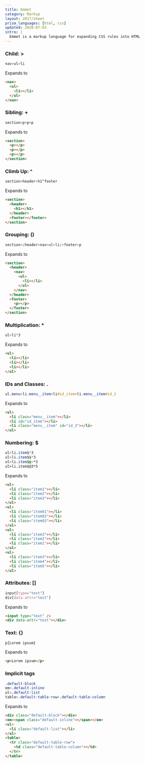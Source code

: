 ```yaml
---
title: Emmet
category: Markup
layout: 2017/sheet
prism_languages: [html, css]
updated: 2020-07-03
intro: |
  Emmet is a markup language for expanding CSS rules into HTML
---
```


### Child: >

```css
nav>ul>li
```
Expands to
```html
<nav>
  <ul>
    <li></li>
  </ul>
</nav>
```


### Sibling: +

```css
section>p+p+p
```
Expands to
```html
<section>
  <p></p>
  <p></p>
  <p></p>
</section>
```

### Climb Up: ^

```css
section>header>h1^footer
```
Expands to
```html
<section>
  <header>
    <h1></h1>
  </header>
  <footer></footer>
</section>
```

### Grouping: ()

```css
section>(header>nav>ul>li)+footer>p
```
Expands to
```html
<section>
  <header>
    <nav>
      <ul>
        <li></li>
      </ul>
    </nav>
  </header>
  <footer>
    <p></p>
  </footer>
</section>
```

### Multiplication: \*

```css
ul>li*3
```
Expands to
```html
<ul>
  <li></li>
  <li></li>
  <li></li>
</ul>
```

### IDs and Classes: . #

```css
ul.menu>li.menu__item+li#id_item+li.menu__item#id_2
```
Expands to
```html
<ul>
  <li class="menu__item"></li>
  <li id="id_item"></li>
  <li class="menu__item" id="id_2"></li>
</ul>
```

### Numbering: $

```css
ul>li.item$*3
ul>li.item$$*3
ul>li.item$@-*3
ul>li.item$@3*5
```
Expands to
```html
<ul>
  <li class="item1"></li>
  <li class="item2"></li>
  <li class="item3"></li>
</ul>
<ul>
  <li class="item01"></li>
  <li class="item02"></li>
  <li class="item03"></li>
</ul>
<ul>
  <li class="item3"></li>
  <li class="item2"></li>
  <li class="item1"></li>
</ul>
<ul>
  <li class="item3"></li>
  <li class="item4"></li>
  <li class="item5"></li>
</ul>
```

### Attributes: []

```css
input[type="text"]
div[data-attr="test"]
```
Expands to
```html
<input type="text" />
<div data-attr="test"></div>
```

### Text: {}

```css
p{Lorem ipsum}
```
Expands to
```html
<p>Lorem ipsum</p>
```

### Implicit tags

```css
.default-block
em>.default-inline
ul>.default-list
table>.default-table-row>.default-table-column
```
Expands to
```html
<div class="default-block"></div>
<em><span class="default-inline"></span></em>
<ul>
  <li class="default-list"></li>
</ul>
<table>
  <tr class="default-table-row">
    <td class="default-table-column"></td>
  </tr>
</table>
```
